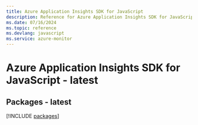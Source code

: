```yaml
---
title: Azure Application Insights SDK for JavaScript
description: Reference for Azure Application Insights SDK for JavaScript
ms.date: 07/16/2024
ms.topic: reference
ms.devlang: javascript
ms.service: azure-monitor
---
```

# Azure Application Insights SDK for JavaScript - latest
## Packages - latest
[!INCLUDE [packages](application-insights-index.md)]